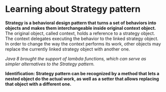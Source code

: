 # Learning about Strategy pattern
**Strategy is a behavioral design pattern that turns a set of behaviors into objects and makes them interchangeable inside original context object.**
The original object, called context, holds a reference to a strategy object. The context delegates executing the behavior to the linked strategy object. In order to change the way the context performs its work, other objects may replace the currently linked strategy object with another one.

*Java 8 brought the support of lambda functions, which can serve as simpler alternatives to the Strategy pattern.*

**Identification: Strategy pattern can be recognized by a method that lets a nested object do the actual work, as well as a setter that allows replacing that object with a different one.**
